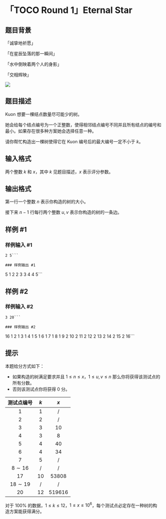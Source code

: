 # 「TOCO Round 1」Eternal Star

## 题目背景

「诚挚地祈愿」

「在星辰坠落的那一瞬间」

「水中倒映着两个人的身影」

「交相辉映」

![](https://cdn.luogu.com.cn/upload/image_hosting/7tf5iu0p.png)

## 题目描述

Kuon 想要一棵结点数量尽可能少的树。

她会给每个结点编号为一个正整数，使得相邻结点编号不同并且所有结点的编号和最小。如果存在很多种方案她会选择任意一种。

请你帮忙构造出一棵树使得它在 Kuon 编号后的最大编号一定不小于 $k$。

## 输入格式

两个整数 $k$ 和 $x$，其中 $k$ 见题目描述，$x$ 表示评分参数。

## 输出格式

第一行一个整数 $n$ 表示你构造的树的大小。

接下来 $n-1$ 行每行两个整数 $u,v$ 表示你构造的树的一条边。

## 样例 #1

### 样例输入 #1
```
2 5```

### 样例输出 #1

```
5
1 2
2 3
3 4
4 5```

## 样例 #2

### 样例输入 #2
```
3 20```

### 样例输出 #2

```
16
1 2
1 3
1 4
1 5
1 6
1 7
1 8
1 9
2 10
2 11
2 12
2 13
2 14
2 15
2 16```

## 提示

本题给分方式如下：

- 如果构造的树满足要求并且 $1\leq n\leq x$，$1\leq u,v\leq n$ 那么你将获得该测试点的所有分数。
- 否则该测试点你将获得 $0$ 分。

| 测试点编号 | $k$ | $x$ |
| :-: | :-: | :-: |
| $1$ | $1$ | $/$ |
| $2$ | $2$ | $/$ |
| $3$ | $3$ | $10$ |
| $4$ | $3$ | $8$ |
| $5$ | $4$ | $40$ |
| $6$ | $4$ | $34$ |
| $7$ | $5$ | $/$ |
| $8\sim 16$ | $/$ | $/$ |
| $17$ | $10$ | $53808$ |
| $18\sim 19$ | $/$ | $/$ |
| $20$ | $12$ | $519616$ |

对于 $100\%$ 的数据，$1\leq k\leq 12$，$1\leq x\leq 10^6$，每个测试点必定存在一种树的构造方案能获得满分。
